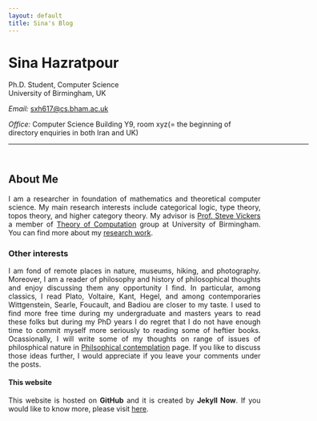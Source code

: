 ```yaml
---
layout: default
title: Sina's Blog
---
```




# Sina Hazratpour    
Ph.D. Student, Computer Science <br>
University of Birmingham, UK <br>

<!-- <em>Curriculum Vitae: </em><a href="">PDF</a>  <small>(September, 2017)</small> <br> -->
<em>Email: </em><a href="mailto:sxh617@cs.bham.ac.uk">sxh617@cs.bham.ac.uk</a> <br>
<!--|<a href="mailto:blahblah@gmail.com">blahblah@gmail.com</a> <br> -->
<em>Office: </em>Computer Science Building Y9, room xyz(= the beginning of directory enquiries in both Iran and UK)  <br>
<!-- <p><a href="http://doodle.com/sina" target="_blank">Meet me!</a> | <a href="http://flask.io/yoUm1" target="_blank">Assign me a task!</a> (please let me know you've added something!)</p> -->
<hr width="600px">

<hr style="height:10pt; visibility:hidden;" />

## About Me 

<p align="justify" style="max-width:600px">
I am a researcher in foundation of mathematics and theoretical computer science. My main research interests include categorical logic, type theory, topos theory, and higher category theory. My advisor is <a href="https://www.cs.bham.ac.uk/~sjv/">Prof. Steve Vickers</a> a member of <a href="https://www.cs.bham.ac.uk/research/groupings/theory/">Theory of Computation</a> group at University of Birmingham. You can find more about my <a href="/Research">research work</a>. 
</p>



### Other interests 
<p align="justify" style="max-width:600px">
I am fond of remote places in nature, museums, hiking, and photography. Moreover, I am a reader of philosophy and history of philosophical thoughts and enjoy discussing them any opportunity I find. In particular, among classics, I read Plato, Voltaire, Kant, Hegel, and among contemporaries Wittgenstein, Searle, Foucault, and Badiou are closer to my taste. I used to find more free time during my undergraduate and masters years to read these folks but during my PhD years I do regret that I do not have enough time to commit myself more seriously to reading some of heftier books. Ocassionally, I will write some of my thoughts on range of issues of philosphical nature in <a href="/peripatetic-thoughts">Philsophical contemplation</a> page. If you like to discuss those ideas further, I would appreciate if you leave your comments under the posts. 
</p>

#### This website 
<p align="justify" style="max-width:600px">
This website is hosted on <b>GitHub</b> and it is created by <b>Jekyll Now</b>. If you would like to know more, please visit <a href="/Jekyll">here</a>. 
</p>
	




